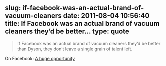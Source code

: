 slug: if-facebook-was-an-actual-brand-of-vacuum-cleaners
date: 2011-08-04 10:56:40
title: If Facebook was an actual brand of vacuum cleaners they’d be better...
type: quote
---

> If Facebook was an actual brand of vacuum cleaners they’d be better than Dyson, they don’t leave a single grain of talent left.

On Facebook: [A huge opportunity](http://maxvoltar.com/archive/a-huge-opportunity?utm_source=feedburner&utm_medium=feed&utm_campaign=Feed:%20maxvoltar%20(maxvoltar))
